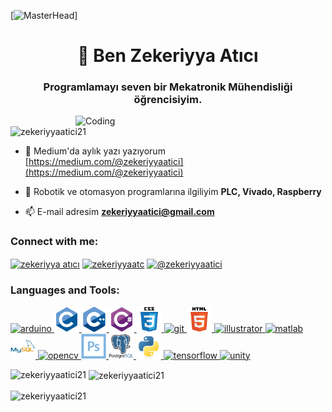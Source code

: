[![MasterHead](https://www.canva.com/design/DAFZhqtN4XU/d_z2RY4BIb75n6vZWpYcuw/edit?analyticsCorrelationId=40ac7821-27c2-466e-8668-2e944a806970)]


<h1 align="center">👋 Ben Zekeriyya Atıcı</h1>
<h3 align="center">Programlamayı seven bir Mekatronik Mühendisliği öğrencisiyim.</h3>

<img align="right" alt="Coding" width="400" src="https://media0.giphy.com/media/CFqt06UzkrOXedxN4c/giphy.gif?cid=790b7611ead2623beb7e8efcc6d2adea82f9f0a902ef9f48&rid=giphy.gif&ct=g">



<p align="left"> <img src="https://komarev.com/ghpvc/?username=zekeriyyaatici21&label=Profile%20views&color=0e75b6&style=flat" alt="zekeriyyaatici21" /> </p>

- 📝 Medium'da aylık yazı yazıyorum [https://medium.com/@zekeriyyaatici](https://medium.com/@zekeriyyaatici)

- 🤖 Robotik ve otomasyon programlarına ilgiliyim **PLC, Vivado, Raspberry**

- 📫 E-mail adresim **zekeriyyaatici@gmail.com**


<h3 align="left">Connect with me:</h3>
<p align="left">
<a href="https://www.linkedin.com/in/zekeriyya-atici/" target="blank"><img align="center" src="https://raw.githubusercontent.com/rahuldkjain/github-profile-readme-generator/master/src/images/icons/Social/linked-in-alt.svg" alt="zekeriyya atıcı" height="30" width="40" /></a>
<a href="https://instagram.com/zekeriyyaatc" target="blank"><img align="center" src="https://raw.githubusercontent.com/rahuldkjain/github-profile-readme-generator/master/src/images/icons/Social/instagram.svg" alt="zekeriyyaatc" height="30" width="40" /></a>
<a href="https://medium.com/@zekeriyyaatici" target="blank"><img align="center" src="https://raw.githubusercontent.com/rahuldkjain/github-profile-readme-generator/master/src/images/icons/Social/medium.svg" alt="@zekeri̇yyaatici" height="30" width="40" /></a>
</p>

<h3 align="left">Languages and Tools:</h3>
<p align="left"> <a href="https://www.arduino.cc/" target="_blank" rel="noreferrer"> <img src="https://cdn.worldvectorlogo.com/logos/arduino-1.svg" alt="arduino" width="40" height="40"/> </a> <a href="https://www.cprogramming.com/" target="_blank" rel="noreferrer"> <img src="https://raw.githubusercontent.com/devicons/devicon/master/icons/c/c-original.svg" alt="c" width="40" height="40"/> </a> <a href="https://www.w3schools.com/cpp/" target="_blank" rel="noreferrer"> <img src="https://raw.githubusercontent.com/devicons/devicon/master/icons/cplusplus/cplusplus-original.svg" alt="cplusplus" width="40" height="40"/> </a> <a href="https://www.w3schools.com/cs/" target="_blank" rel="noreferrer"> <img src="https://raw.githubusercontent.com/devicons/devicon/master/icons/csharp/csharp-original.svg" alt="csharp" width="40" height="40"/> </a> <a href="https://www.w3schools.com/css/" target="_blank" rel="noreferrer"> <img src="https://raw.githubusercontent.com/devicons/devicon/master/icons/css3/css3-original-wordmark.svg" alt="css3" width="40" height="40"/> </a> <a href="https://git-scm.com/" target="_blank" rel="noreferrer"> <img src="https://www.vectorlogo.zone/logos/git-scm/git-scm-icon.svg" alt="git" width="40" height="40"/> </a> <a href="https://www.w3.org/html/" target="_blank" rel="noreferrer"> <img src="https://raw.githubusercontent.com/devicons/devicon/master/icons/html5/html5-original-wordmark.svg" alt="html5" width="40" height="40"/> </a> <a href="https://www.adobe.com/in/products/illustrator.html" target="_blank" rel="noreferrer"> <img src="https://www.vectorlogo.zone/logos/adobe_illustrator/adobe_illustrator-icon.svg" alt="illustrator" width="40" height="40"/> </a> <a href="https://www.mathworks.com/" target="_blank" rel="noreferrer"> <img src="https://upload.wikimedia.org/wikipedia/commons/2/21/Matlab_Logo.png" alt="matlab" width="40" height="40"/> </a> <a href="https://www.mysql.com/" target="_blank" rel="noreferrer"> <img src="https://raw.githubusercontent.com/devicons/devicon/master/icons/mysql/mysql-original-wordmark.svg" alt="mysql" width="40" height="40"/> </a> <a href="https://opencv.org/" target="_blank" rel="noreferrer"> <img src="https://www.vectorlogo.zone/logos/opencv/opencv-icon.svg" alt="opencv" width="40" height="40"/> </a> <a href="https://www.photoshop.com/en" target="_blank" rel="noreferrer"> <img src="https://raw.githubusercontent.com/devicons/devicon/master/icons/photoshop/photoshop-line.svg" alt="photoshop" width="40" height="40"/> </a> <a href="https://www.postgresql.org" target="_blank" rel="noreferrer"> <img src="https://raw.githubusercontent.com/devicons/devicon/master/icons/postgresql/postgresql-original-wordmark.svg" alt="postgresql" width="40" height="40"/> </a> <a href="https://www.python.org" target="_blank" rel="noreferrer"> <img src="https://raw.githubusercontent.com/devicons/devicon/master/icons/python/python-original.svg" alt="python" width="40" height="40"/> </a> <a href="https://www.tensorflow.org" target="_blank" rel="noreferrer"> <img src="https://www.vectorlogo.zone/logos/tensorflow/tensorflow-icon.svg" alt="tensorflow" width="40" height="40"/> </a> <a href="https://unity.com/" target="_blank" rel="noreferrer"> <img src="https://www.vectorlogo.zone/logos/unity3d/unity3d-icon.svg" alt="unity" width="40" height="40"/> </a> </p>

<p><img align="left" src="https://github-readme-stats.vercel.app/api/top-langs?username=zekeriyyaatici21&show_icons=true&locale=en&layout=compact" alt="zekeriyyaatici21" /></p>

<p>&nbsp;<img align="center" src="https://github-readme-stats.vercel.app/api?username=zekeriyyaatici21&show_icons=true&locale=en" alt="zekeriyyaatici21" /></p>

<p><img align="center" src="https://github-readme-streak-stats.herokuapp.com/?user=zekeriyyaatici21&" alt="zekeriyyaatici21" /></p>
